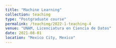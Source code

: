 ```yaml
---
title: "Machine Learning"
collection: teaching
type: "Postgraduate course"
permalink: /teaching/2022-1-teaching-4
venue: "UNAM, Licenciatura en Ciencia de Datos"
date: 2021-08-01
location: "Mexico City, Mexico"
---
```

